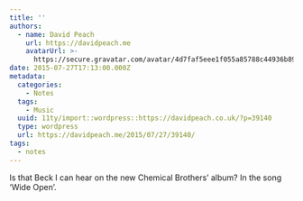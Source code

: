 ```yaml
---
title: ''
authors:
  - name: David Peach
    url: https://davidpeach.me
    avatarUrl: >-
      https://secure.gravatar.com/avatar/4d7faf5eee1f055a85788c44936b8995eaab6dfb004e7854ec747ccb272e91ee?s=96&d=mm&r=g
date: 2015-07-27T17:13:00.000Z
metadata:
  categories:
    - Notes
  tags:
    - Music
  uuid: 11ty/import::wordpress::https://davidpeach.co.uk/?p=39140
  type: wordpress
  url: https://davidpeach.me/2015/07/27/39140/
tags:
  - notes
---
```

Is that Beck I can hear on the new Chemical Brothers’ album? In the song ‘Wide Open’.